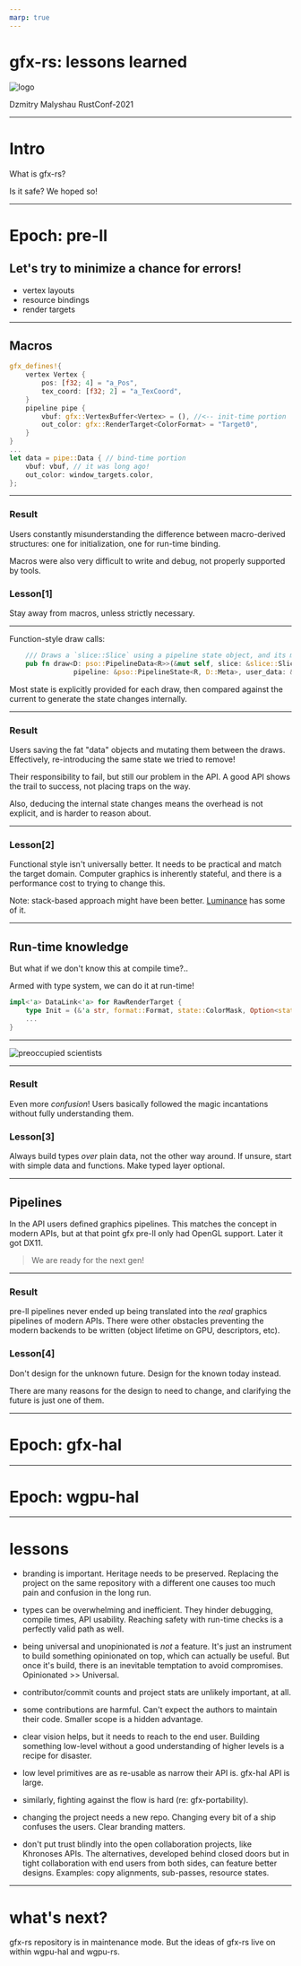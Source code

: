```yaml
---
marp: true
---
```


# gfx-rs: lessons learned

![logo](gfx-logo.png)

Dzmitry Malyshau
RustConf-2021

<!-- ts: 0:20 -->

---

# Intro

What is gfx-rs?

Is it safe? We hoped so!

<!-- ts: 1:00 -->
---

# Epoch: pre-ll

## Let's try to minimize a chance for errors!
- vertex layouts
- resource bindings
- render targets

<!-- ts: 2:00 -->

---

## Macros

```rust
gfx_defines!{
    vertex Vertex {
        pos: [f32; 4] = "a_Pos",
        tex_coord: [f32; 2] = "a_TexCoord",
    }
    pipeline pipe {
        vbuf: gfx::VertexBuffer<Vertex> = (), //<-- init-time portion
        out_color: gfx::RenderTarget<ColorFormat> = "Target0",
    }
}
...
let data = pipe::Data { // bind-time portion
    vbuf: vbuf, // it was long ago!
    out_color: window_targets.color,
};
```
<!-- ts: 3:00 -->
---

### Result
Users constantly misunderstanding the difference between macro-derived structures: one for initialization, one for run-time binding.

Macros were also very difficult to write and debug, not properly supported by tools.

### Lesson[1]
Stay away from macros, unless strictly necessary.

<!-- We used them because we were still learning the 
language (way before 1.0), no best practices were known. -->

<!-- ts: 4:00 -->
---

Function-style draw calls:
```rust
    /// Draws a `slice::Slice` using a pipeline state object, and its matching `Data` structure.
    pub fn draw<D: pso::PipelineData<R>>(&mut self, slice: &slice::Slice<R>,
                pipeline: &pso::PipelineState<R, D::Meta>, user_data: &D)
```
Most state is explicitly provided for each draw, then compared against the current to generate the state changes internally.

<!-- ts: 4:45 -->
---

### Result
Users saving the fat "data" objects and mutating them between the draws. Effectively, re-introducing the same state we tried to remove!

Their responsibility to fail, but still our problem in the API.
A good API shows the trail to success, not placing traps on the way.

Also, deducing the internal state changes means the overhead is not explicit, and is harder to reason about.

<!-- ts: 5:45 -->
---

### Lesson[2]
Functional style isn't universally better. It needs to be practical and match the target domain. Computer graphics is inherently stateful, and there is a performance cost to trying to change this.

Note: stack-based approach might have been better. [Luminance](https://github.com/phaazon/luminance-rs) has some of it.

<!-- ts: 6:45 -->
---

## Run-time knowledge

But what if we don't know this at compile time?..

Armed with type system, we can do it at run-time!
```rust
impl<'a> DataLink<'a> for RawRenderTarget {
    type Init = (&'a str, format::Format, state::ColorMask, Option<state::Blend>);
    ...
}
```
<!-- ts: 7:45 -->
---

![preoccupied scientists](preoccupied-scientists.jpg)

<!-- ts: 8:00 -->
---

### Result
Even more *confusion*!
Users basically followed the magic incantations without fully understanding them.

### Lesson[3]
Always build types *over* plain data, not the other way around.
If unsure, start with simple data and functions. Make typed layer optional.

<!-- In this case, the user should choose between using typed layer or not typed. Instead, they picked between the typed layer and the raw typed abomination over it. -->

<!-- ts: 9:00 -->
---

## Pipelines

In the API users defined graphics pipelines. This matches the concept in modern APIs, but at that point gfx pre-ll only had OpenGL support. Later it got DX11.

> We are ready for the next gen!

<!-- describe the idea and motivation for the pipelines -->

<!-- ts: 10:00 -->
---

### Result
pre-ll pipelines never ended up being translated into the *real* graphics pipelines of modern APIs. There were other obstacles preventing the modern backends to be written (object lifetime on GPU, descriptors, etc).

### Lesson[4]
Don't design for the unknown future. Design for the known today instead.

There are many reasons for the design to need to change, and clarifying the future is just one of them.

<!-- very similar to an advice you can read on various
posts and threads, e.g. on HN -->

<!-- ts: 11:30 -->
--- 

# Epoch: gfx-hal

---

# Epoch: wgpu-hal

---

# lessons

- branding is important. Heritage needs to be preserved. Replacing the project on the same repository with a different one causes too much pain and confusion in the long run.

- types can be overwhelming and inefficient. They hinder debugging, compile times, API usability. Reaching safety with run-time checks is a perfectly valid path as well.

- being universal and unopinionated is *not* a feature. It's just an instrument to build something opinionated on top, which can actually be useful. But once it's build, there is an inevitable temptation to avoid compromises. Opinionated >> Universal.

- contributor/commit counts and project stats are unlikely important, at all.

- some contributions are harmful. Can't expect the authors to maintain their code. Smaller scope is a hidden advantage.

- clear vision helps, but it needs to reach to the end user. Building something low-level without a good understanding of higher levels is a recipe for disaster.

- low level primitives are as re-usable as narrow their API is. gfx-hal API is large.

- similarly, fighting against the flow is hard (re: gfx-portability).

- changing the project needs a new repo. Changing every bit of a ship confuses the users. Clear branding matters.

- don't put trust blindly into the open collaboration projects, like Khronoses APIs. The alternatives, developed behind closed doors but in tight collaboration with end users from both sides, can feature better designs. Examples: copy alignments, sub-passes, resource states.

---

# what's next?

gfx-rs repository is in maintenance mode.
But the ideas of gfx-rs live on within wgpu-hal and wgpu-rs.
